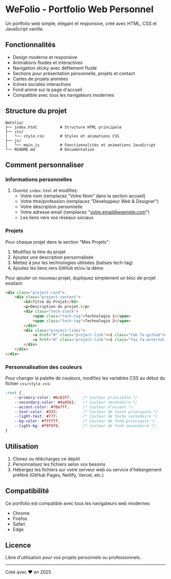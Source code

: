 # WeFolio - Portfolio Web Personnel

Un portfolio web simple, élégant et responsive, créé avec HTML, CSS et JavaScript vanilla.

## Fonctionnalités

- Design moderne et responsive
- Animations fluides et interactives
- Navigation sticky avec défilement fluide
- Sections pour présentation personnelle, projets et contact
- Cartes de projets animées
- Icônes sociales interactives
- Fond animé sur la page d'accueil
- Compatible avec tous les navigateurs modernes

## Structure du projet

```
WeFolio/
├── index.html          # Structure HTML principale
├── css/
│   └── style.css       # Styles et animations CSS
├── js/
│   └── main.js         # Fonctionnalités et animations JavaScript
└── README.md           # Documentation
```

## Comment personnaliser

### Informations personnelles

1. Ouvrez `index.html` et modifiez:
   - Votre nom (remplacez "Votre Nom" dans la section accueil)
   - Votre titre/profession (remplacez "Développeur Web & Designer")
   - Votre description personnelle
   - Votre adresse email (remplacez "votre.email@exemple.com")
   - Les liens vers vos réseaux sociaux

### Projets

Pour chaque projet dans la section "Mes Projets":

1. Modifiez le titre du projet
2. Ajoutez une description personnalisée
3. Mettez à jour les technologies utilisées (balises tech-tag)
4. Ajoutez les liens vers GitHub et/ou la démo

Pour ajouter un nouveau projet, dupliquez simplement un bloc de projet existant:

```html
<div class="project-card">
    <div class="project-content">
        <h3>Titre du Projet</h3>
        <p>Description du projet.</p>
        <div class="tech-stack">
            <span class="tech-tag">Technologie 1</span>
            <span class="tech-tag">Technologie 2</span>
        </div>
        <div class="project-links">
            <a href="#" class="project-link"><i class="fab fa-github"></i> GitHub</a>
            <a href="#" class="project-link"><i class="fas fa-external-link-alt"></i> Démo</a>
        </div>
    </div>
</div>
```

### Personnalisation des couleurs

Pour changer la palette de couleurs, modifiez les variables CSS au début du fichier `css/style.css`:

```css
:root {
    --primary-color: #6c63ff;     /* Couleur principale */
    --secondary-color: #4a45b1;   /* Couleur secondaire */
    --accent-color: #f0e7ff;      /* Couleur d'accent */
    --text-color: #333;           /* Couleur de texte principale */
    --light-text: #777;           /* Couleur de texte secondaire */
    --bg-color: #ffffff;          /* Couleur de fond principale */
    --light-bg: #f9f9f9;          /* Couleur de fond secondaire */
}
```

## Utilisation

1. Clonez ou téléchargez ce dépôt
2. Personnalisez les fichiers selon vos besoins
3. Hébergez les fichiers sur votre serveur web ou service d'hébergement préféré (GitHub Pages, Netlify, Vercel, etc.)

## Compatibilité

Ce portfolio est compatible avec tous les navigateurs web modernes:
- Chrome
- Firefox
- Safari
- Edge

## Licence

Libre d'utilisation pour vos projets personnels ou professionnels.

---

Créé avec ❤️ en 2025
